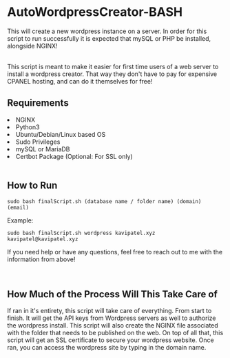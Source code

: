 # AutoWordpressCreator-BASH
This will create a new wordpress instance on a server. In order for this script to run successfully it is expected that mySQL or PHP be installed, alongside NGINX!

<br>
This script is meant to make it easier for first time users of a web server to install a wordpress creator. That way they don't have to pay for expensive CPANEL hosting, and can do it themselves for free!
<br>

<h2>Requirements</h2>
<li>NGINX</li>
<li>Python3</li>
<li>Ubuntu/Debian/Linux based OS</li> 
<li>Sudo Privileges</li>
<li>mySQL or MariaDB</li>
<li>Certbot Package (Optional: For SSL only)</li>

<br>
<h2>How to Run</h2>

`sudo bash finalScript.sh (database name / folder name) (domain) (email)`

Example:

`sudo bash finalScript.sh wordpress kavipatel.xyz kavipatel@kavipatel.xyz`

If you need help or have any questions, feel free to reach out to me with the information from above! 

<br>
<h2>How Much of the Process Will This Take Care of</h2>
If ran in it's entirety, this script will take care of everything. From start to finish. It will get the API keys from Wordpress servers as well to authorize the wordpress install. This script will also create the NGINX file associated with the folder that needs to be published on the web. On top of all that, this script will get an SSL certificate to secure your wordpress website. Once ran, you can access the wordpress site by typing in the domain name. 
